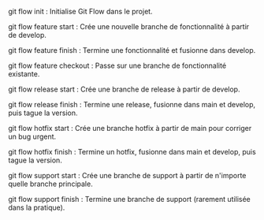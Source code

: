 git flow init : Initialise Git Flow dans le projet.

git flow feature start <nom> : Crée une nouvelle branche de fonctionnalité à partir de develop.

git flow feature finish <nom> : Termine une fonctionnalité et fusionne dans develop.

git flow feature checkout <nom> : Passe sur une branche de fonctionnalité existante.

git flow release start <version> : Crée une branche de release à partir de develop.

git flow release finish <version> : Termine une release, fusionne dans main et develop, puis tague la version.

git flow hotfix start <nom> : Crée une branche hotfix à partir de main pour corriger un bug urgent.

git flow hotfix finish <nom> : Termine un hotfix, fusionne dans main et develop, puis tague la version.

git flow support start <nom> : Crée une branche de support à partir de n'importe quelle branche principale.

git flow support finish <nom> : Termine une branche de support (rarement utilisée dans la pratique).
